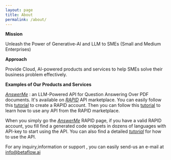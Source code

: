 ```yaml
---
layout: page
title: About
permalink: /about/
---
```


**Mission**

Unleash the Power of Generative-AI and LLM to SMEs (Small and Medium Enterprises)

**Approach**

Provide Cloud, AI-powered products and services to help SMEs solve their business
problem effectively.

**Examples of Our Products and Services**

[*AnswerMe*](https://bit.ly/3DhZA18) : an LLM-Powered API for Question Answering Over PDF documents.
It's available on [*RAPID*](https://rapidapi.com/hub) API marketplace. You can easily follow
this [tutorial](https://docs.rapidapi.com/docs/consumer-quick-start-guide) to create a RAPID
account. Then you can follow this [tutorial](https://rapidapi.com/blog/how-to-use-an-api/)
to learn how to use any API from the RAPID marketplace.

When you simply go the [*AnswerMe*](https://bit.ly/3DhZA18) RAPID page, if you have a valid
RAPID account, you fill find a generated code snippets in dozens of languages
with API-key to start using the API. You can also find a
detailed [*tutorial*](https://rapidapi.com/betaflowcompany/api/answer-me/details) for how to use the API.

For any inquiry,information or support , you can easily send-us an e-mail
at [info@betaflow.ai](mailto:info@betaflow.ai?subject=Support)

[//]: # (This is the base Jekyll theme. You can find out more info about customizing your Jekyll theme, as well as basic Jekyll usage documentation at [jekyllrb.com]&#40;https://jekyllrb.com/&#41;)

[//]: # ()

[//]: # (You can find the source code for Minima at GitHub:)

[//]: # ([jekyll][jekyll-organization] /)

[//]: # ([minima]&#40;https://github.com/jekyll/minima&#41;)

[//]: # ()

[//]: # (You can find the source code for Jekyll at GitHub:)

[//]: # ([jekyll][jekyll-organization] /)

[//]: # ([jekyll]&#40;https://github.com/jekyll/jekyll&#41;)

[//]: # ()

[//]: # ()

[//]: # ([jekyll-organization]: https://github.com/jekyll)
